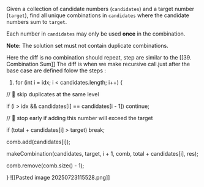 
Given a collection of candidate numbers (`candidates`) and a target number (`target`), find all unique combinations in `candidates` where the candidate numbers sum to `target`.

Each number in `candidates` may only be used **once** in the combination.

**Note:** The solution set must not contain duplicate combinations.


Here the diff is no combination should repeat, step are similar to the [[39. Combination Sum]]
The diff is when we make recursive call.just after the base case are defined folow the steps :

1. for (int i = idx; i < candidates.length; i++) {

// 🔴 skip duplicates at the same level

if (i > idx && candidates[i] == candidates[i - 1]) continue;

  

// 🔴 stop early if adding this number will exceed the target

if (total + candidates[i] > target) break;

  

comb.add(candidates[i]);

makeCombination(candidates, target, i + 1, comb, total + candidates[i], res);

comb.remove(comb.size() - 1);

}
![[Pasted image 20250723115528.png]]